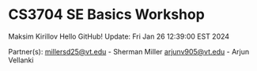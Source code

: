 # CS3704 SE Basics Workshop
Maksim Kirillov 
Hello GitHub! Update: Fri Jan 26 12:39:00 EST 2024

Partner(s):
millersd25@vt.edu - Sherman Miller
arjunv905@vt.edu - Arjun Vellanki
